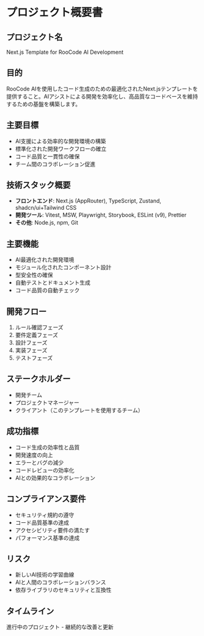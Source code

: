 # プロジェクト概要書

## プロジェクト名

Next.js Template for RooCode AI Development

## 目的

RooCode AIを使用したコード生成のための最適化されたNext.jsテンプレートを提供すること。AIアシストによる開発を効率化し、高品質なコードベースを維持するための基盤を構築します。

## 主要目標

- AI支援による効率的な開発環境の構築
- 標準化された開発ワークフローの確立
- コード品質と一貫性の確保
- チーム間のコラボレーション促進

## 技術スタック概要

- **フロントエンド**: Next.js (AppRouter), TypeScript, Zustand, shadcn/ui+Tailwind CSS
- **開発ツール**: Vitest, MSW, Playwright, Storybook, ESLint (v9), Prettier
- **その他**: Node.js, npm, Git

## 主要機能

- AI最適化された開発環境
- モジュール化されたコンポーネント設計
- 型安全性の確保
- 自動テストとドキュメント生成
- コード品質の自動チェック

## 開発フロー

1. ルール確認フェーズ
2. 要件定義フェーズ
3. 設計フェーズ
4. 実装フェーズ
5. テストフェーズ

## ステークホルダー

- 開発チーム
- プロジェクトマネージャー
- クライアント（このテンプレートを使用するチーム）

## 成功指標

- コード生成の効率性と品質
- 開発速度の向上
- エラーとバグの減少
- コードレビューの効率化
- AIとの効果的なコラボレーション

## コンプライアンス要件

- セキュリティ規約の遵守
- コード品質基準の達成
- アクセシビリティ要件の満たす
- パフォーマンス基準の達成

## リスク

- 新しいAI技術の学習曲線
- AIと人間のコラボレーションバランス
- 依存ライブラリのセキュリティと互換性

## タイムライン

進行中のプロジェクト - 継続的な改善と更新
